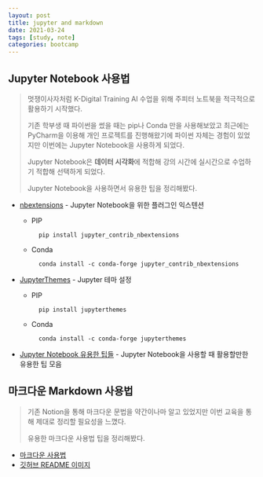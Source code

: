 ```yaml
---
layout: post
title: jupyter and markdown
date: 2021-03-24
tags: [study, note]
categories: bootcamp
---
```


## Jupyter Notebook 사용법

> 멋쟁이사자처럼 K-Digital Training AI 수업을 위해 주피터 노트북을 적극적으로 활용하기 시작했다.
>
> 기존 학부생 때 파이썬을 썼을 때는 pip나 Conda 만을 사용해보았고 최근에는 PyCharm을 이용해 개인 프로젝트를 진행해왔기에 파이썬 자체는 경험이 있었지만 이번에는 Jupyter Notebook을 사용하게 되었다.
>
> Jupyter Notebook은 **데이터 시각화**에 적합해 강의 시간에 실시간으로 수업하기 적합해 선택하게 되었다.
>
> Jupyter Notebook을 사용하면서 유용한 팁을 정리해봤다.

- [nbextensions](https://jupyter-contrib-nbextensions.readthedocs.io/en/latest/install.html) - Jupyter Notebook을 위한 플러그인 익스텐션

  - PIP

          pip install jupyter_contrib_nbextensions

  - Conda

          conda install -c conda-forge jupyter_contrib_nbextensions

- [JupyterThemes](https://github.com/dunovank/jupyter-themes) - Jupyter 테마 설정

  - PIP

          pip install jupyterthemes

  - Conda

          conda install -c conda-forge jupyterthemes

- [Jupyter Notebook 유용한 팁들](https://john-analyst.medium.com/%EC%A3%BC%ED%94%BC%ED%84%B0-%EB%85%B8%ED%8A%B8%EB%B6%81%EC%9D%98-%EA%BF%80%ED%8C%81%EB%93%A4-4a40d406f07e) - Jupyter Notebook을 사용할 때 활용할만한 유용한 팁 모음

## 마크다운 Markdown 사용법

> 기존 Notion을 통해 마크다운 문법을 약간이나마 알고 있었지만 이번 교육을 통해 제대로 정리할 필요성을 느꼈다.
>
> 유용한 마크다운 사용법 팁을 정리해봤다.

- [마크다운 사용법](https://gist.github.com/ihoneymon/652be052a0727ad59601)
- [깃허브 README 이미지](https://worthpreading.tistory.com/83)
